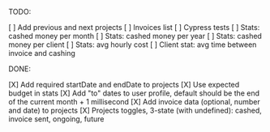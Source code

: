 TODO:

[ ] Add previous and next projects
[ ] Invoices list
[ ] Cypress tests
[ ] Stats: cashed money per month
[ ] Stats: cashed money per year
[ ] Stats: cashed money per client
[ ] Stats: avg hourly cost
[ ] Client stat: avg time between invoice and cashing

DONE:

[X] Add required startDate and endDate to projects
[X] Use expected budget in stats
[X] Add "to" dates to user profile, default should be the end of the current month + 1 millisecond
[X] Add invoice data (optional, number and date) to projects
[X] Projects toggles, 3-state (with undefined): cashed, invoice sent, ongoing, future

